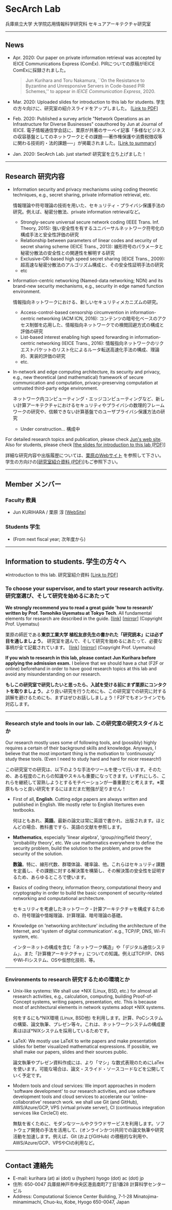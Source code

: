 # SecArch Lab

兵庫県立大学 大学院応用情報科学研究科 セキュアアーキテクチャ研究室

---

## News

- Apr. 2020: Our paper on private information retrieval was accepted by IEICE Communications Express (ComEx). PIRについての原稿がIEICE ComExに採録されました。
  
  > Jun Kurihara and Toru Nakamura, ``On the Resistance to Byzantine and Unresponsive Servers in Code-based PIR Schemes,'' to appear in *IEICE Communication Express*, 2020.

- Mar. 2020: Uploaded slides for introduction to this lab for students. 学生の方々向けに、研究室の紹介スライドをアップしました。 [[Link to PDF](./repo/lab-info-20200326.pdf)]
- Feb. 2020: Published a survey article "Network Operations as an Infrastructure for Diverse Businesses" coauthored by Jun at Journal of IEICE. 電子情報通信学会誌に、栗原が共著のサーベイ記事「多様なビジネスの収容基盤としてのネットワークとその課題──著作権保護や消費税徴収等に関わる技術的・法的課題──」が掲載されました。[[Link to summary](https://www.journal.ieice.org/summary.php?id=k103_2_155&year=2020&lang=J)]
- Jan. 2020: SecArch Lab. just started! 研究室を立ち上げました！

---

## Research 研究内容

- Information security and privacy mechanisms using coding theoretic techniques, e.g., secret sharing, private information retrieval, etc.
  
  情報理論や符号理論の技術を用いた、セキュリティ・プライバシ保護手法の研究。例えば、秘密分散法、private information retrievalなど。
  
  - Strongly-secure universal secure network coding (IEEE Trans. Inf. Theory, 2015): 強い安全性を有するユニバーサルネットワーク符号化の構成手法と安全性評価の研究
  - Relationship between parameters of linear codes and security of secret sharing scheme (IEICE Trans., 2013): 線形符号のパラメータと秘密分散法の安全性との関連性を解明する研究
  - Exclusive-OR-based high speed secret sharing (IEICE Trans., 2009): 超高速な秘密分散法のアルゴリズム構成と、その安全性証明手法の研究
  - etc

- Information-centric networking (Named-data networking; NDN) and its brand-new security mechanisms, e.g., security in edge named function environment.

  情報指向ネットワークにおける、新しいセキュリティメカニズムの研究。
  
  - Access-control-based censorship circumvention in information-centric networking (ACM ICN, 2016): コンテンツの暗号化ベースのアクセス制御を応用した、情報指向ネットワークでの検閲回避方式の構成と評価の研究
  - List-based interest enabling high speed forwarding in information-centric networking (IEICE Trans., 2016): 情報指向ネットワークのリクエストパケットのリスト化によるルータ転送高速化手法の構成、理論的、実装的評価の研究
  - etc.

- In-network and edge computing architecture, its security and privacy, e.g., new theoretical (and mathematical) framework of secure communication and computation, privacy-preserving computation at untrusted third-party edge environment.

  ネットワーク内コンピューティング・エッジコンピューティングなど、新しい計算アーキテクチャにおけるセキュリティやプライバシの数理的フレームワークの研究や、信頼できない計算基盤でのユーザプライバシ保護方法の研究
  
  - Under construction... 構成中
  

For detailed research topics and publication, please check [Jun's web site](https://junkurihara.github.io). Also for students, please check [[the slides for introduction to this lab (PDF)](./repo/lab-info-20200326.pdf)]

詳細な研究内容や出版履歴については、[栗原のWebサイト](https://junkurihara.github.io) を参照して下さい。
学生の方向けの[[研究室紹介資料 (PDF)](./repo/lab-info-20200326.pdf)]もご参照下さい。

---

## Member メンバー

### Faculty 教員

- Jun KURIHARA / 栗原 淳 [[WebSite](https://junkurihara.github.io)]

### Students 学生

- (From next fiscal year; 次年度から)

---

## Information to students. 学生の方々へ

※Introduction to this lab. 研究室紹介資料 [[Link to PDF](./repo/lab-info-20200326.pdf)]

### To choose your supervisor, and to start your research activity. 研究室選び、そして研究を始めるにあたって

**We strongly recommend you to read a great guide 'how to research' written by Prof. Tomohiko Uyematsu at Tokyo Tech**. All fundamental elements for research are described in the guide. [[link](http://www.it.ce.titech.ac.jp/uyematsu/howtoresearch.pdf)] [[mirror](./repo/howtoresearch.pdf)] (Copyright Prof. Uyematsu)

栗原の師匠である**東京工業大学 植松友彦先生の書かれた「研究読本」には必ず目を通しましょう**。 研究室を選んで、そして研究を始めるにあたって、必要な事柄が全て記載されています。 [[link](http://www.it.ce.titech.ac.jp/uyematsu/howtoresearch.pdf)] [[mirror](./repo/howtoresearch.pdf)] (Copyright Prof. Uyematsu)

**If you wish to research in this lab, please contact Jun Kurihara before applying the admission exam.** I believe that we should have a chat (F2F or online) beforehand in order to have good research topics at this lab and avoid any misunderstanding on our research.

**もしこの研究室で研究したいと思ったら、入試を受ける前にまず栗原にコンタクトを取りましょう**。より良い研究を行うためにも、この研究室での研究に対する誤解を避けるためにも、まずはぜひお話ししましょう！F2Fでもオンラインでも対応します。

---

### Research style and tools in our lab. この研究室の研究スタイルとか

Our research mostly uses some of following tools, and (possibly) highly requires a certain of their background skills and knowledge. Anyways, I believe that the most important thing is the motivation to 'continuously' study these tools. (Even I need to study hard and hard for nicer research!)

この研究室での研究は、以下のような手法やツールを使って行います。そのため、ある程度のこれらの知識やスキルも重要になってきます。いずれにしろ、これらを継続して習熟しようとするモチベーションが一番重要だと考えます。※栗原ももっと良い研究をするにはまだまだ勉強が足りません！

- First of all, **English**. Cutting edge papers are always written and published in English. We mostly refer to English litertures even textbooks.

  何はともあれ、**英語**。最新の論文は常に英語で書かれ、出版されます。ほとんどの場合、教科書ですら、英語の文献を参照します。

- **Mathematics**, especially 'linear algebra', 'group/ring/field theory', 'probability theory', etc. We use mathematics everywhere to define the security problem, build the solution to the problem, and prove the security of the solution. 

  **数論**。特に、線形代数、群環体論、確率論、他。これらはセキュリティ課題を定義し、その課題に対する解決策を構築し、その解決策の安全性を証明するため、あらゆるところで使います。
  
- Basics of coding theory, information theory, computational theory and cryptography in order to build the basic component of security-related networking and computational architecture.

  セキュリティを考慮したネットワーク・計算アーキテクチャを構成するための、符号理論や情報理論、計算理論、暗号理論の基礎。
  
- Knowledge on 'networking architecture' including the architecture of the Internet, and 'system of digital communication'. e.g., TCP/IP, DNS, Wi-Fi system, etc.

  インターネットの構成を含む「ネットワーク構造」や「デジタル通信システム」、また「計算機アーキテクチャ」についての知識。例えばTCP/IP、DNSやWi-Fiシステム、OSや仮想化技術、等。

---

### Environments to research 研究するための環境とか

- Unix-like systems: We shall use \*NIX (Linux, BSD, etc.) for almost all research activities, e.g., calculation, computing, building Proof-of-Concept systems, writing papers, presentation, etc. This is because most of architectural elements in network systems adopt *NIX systems.

  何をするにも\*NIX環境 (Linux, BSD他) を利用します。計算、PoCシステムの構築、論文執筆、プレゼン等々。これは、ネットワークシステムの構成要素はほぼ*NIXシステムを採用しているためです。

- LaTeX: We mostly use LaTeX to write papers and make presentation slides for better visualized mathematical expressions. If possible, we shall make our papers, slides and their sources public.

  論文執筆やプレゼン資料作成には、より「マシ」な数式表現のためにLaTexを使います。可能な場合は、論文・スライド・ソースコードなどを公開していく予定です。

- Modern tools and cloud services: We import approaches in modern 'software development' to our research activities, and use software development tools and cloud services to accelerate our 'online-collaborative' research work.  we shall use Git (and GitHub), AWS/Azure/GCP, VPS (virtual private server), CI (continuous integration services like CircleCI) etc.

  無駄を省くために、モダンなツールやクラウドサービスを利用します。ソフトウェア開発の手法を活用して、(オンラインかつ)共同での論文執筆や研究活動を加速します。例えば、Git (およびGitHub) の積極的な利用や、AWS/Azure/GCP、VPSやCIの利用など。

---

## Contact 連絡先

- E-mail: kurihara (at) ai (dot) u (hyphen) hyogo (dot) ac (dot) jp
- 住所: 650-0047 兵庫県神戸市中央区港島南町7丁目1番28 計算科学センタービル
- Address: Computational Science Center Building, 7-1-28 Minatojima-minamimachi, Chuo-ku, Kobe, Hyogo 650-0047, Japan

